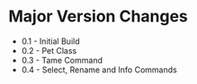 # Major Version Changes
- 0.1 - Initial Build
- 0.2 - Pet Class
- 0.3 - Tame Command
- 0.4 - Select, Rename and Info Commands